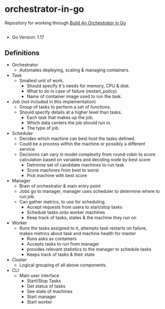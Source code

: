 # orchestrator-in-go
Repository for working through [Build An Orchestrator in Go](https://www.manning.com/books/build-an-orchestrator-in-go)

## 
* Go Version: 1.17


## Definitions 
* Orchestrator
  * Automates deploying, scaling & managing containers.
* Task
  * Smallest unit of work. 
    * Should specify it's needs for memory, CPU & disk. 
    * What to do in case of failure (restart_policy). 
    * Name of container image used to run the task.
* Job (not included in this implementation)
  * Group of tasks to perform a set of functions. 
  * Should specify details at a higher level than tasks. 
    * Each task that makes up the job. 
    * Which data centers the job should run in. 
    * The type of job. 
* Scheduler
  * Decides which machine can best host the tasks defined. 
  * Could be a process within the machine or possibly a different service.
  * Decisions can vary in model complexity from round-robin to score calculation based on variables and deciding node by best score 
    * Detrmine set of candidate machines to run task
    * Score machines from best to worst
    * Pick machine with best score
* Manager 
  * Brain of orchestrator & main entry point
  * Jobs go to manager, manager uses scheduler to determine where to run job. 
  * Can gather metrics, to use for scheduling.
    * Accept requests from users to start/stop tasks
    * Schedule tasks onto worker machines
    * Keep track of tasks, states & the machine they run on 
* Worker
  * Runs the tasks assigned to it, attempts task restarts on failure, makes metrics about task and machine health for master
    * Runs asks as containers
    * Accepts tasks to run from manager
    * provides relevant statistics to the manager to schedule tasks
    * Keeps track of tasks & their state 
* Cluster
  * Logical grouping of all above components. 
* CLI 
  * Main user interface
    * Start/Stop Tasks
    * Get status of tasks
    * See state of machines
    * Start manager
    * Start worker 
